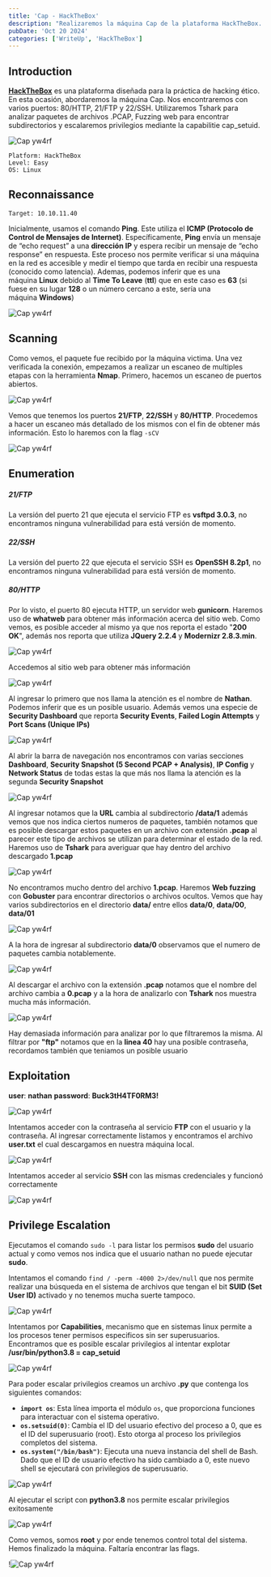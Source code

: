 ```yaml
---
title: 'Cap - HackTheBox'
description: "Realizaremos la máquina Cap de la plataforma HackTheBox. Nos encontraremos con varios puertos: 80/HTTP, 21/FTP y 22/SSH. Utilizaremos Tshark para analizar paquetes de archivos .PCAP, Web fuzzing para descubrir directorios o archivos ocultos y escalaremos privilegios mediante la capabilitie cap_setuid."
pubDate: 'Oct 20 2024'
categories: ['WriteUp', 'HackTheBox']
--- 
```



## Introduction

**[HackTheBox](https://app.hackthebox.com/profile/2035837)** es una plataforma diseñada para la práctica de hacking ético. En esta ocasión, abordaremos la máquina Cap. Nos encontraremos con varios puertos: 80/HTTP, 21/FTP y 22/SSH. Utilizaremos Tshark para analizar paquetes de archivos .PCAP, Fuzzing web para encontrar subdirectorios y escalaremos privilegios mediante la capabilitie cap_setuid.

![Cap yw4rf](../../../assets/HTB/Cap/cap-hackthebox.png)

~~~
Platform: HackTheBox
Level: Easy
OS: Linux
~~~

## Reconnaissance

~~~
Target: 10.10.11.40
~~~

Inicialmente, usamos el comando **Ping**. Este utiliza el **ICMP (Protocolo de Control de Mensajes de Internet)**. Específicamente, **Ping** envía un mensaje de “echo request” a una **dirección IP** y espera recibir un mensaje de “echo response” en respuesta. Este proceso nos permite verificar si una máquina en la red es accesible y medir el tiempo que tarda en recibir una respuesta (conocido como latencia). Ademas, podemos inferir que es una máquina **Linux** debido al **Time To Leave** (**ttl**) que en este caso es **63** (si fuese en su lugar **128** o un número cercano a este, sería una máquina **Windows**)

![Cap yw4rf](../../../assets/HTB/Cap/cap-1.png)

## Scanning

Como vemos, el paquete fue recibido por la máquina victima. Una vez verificada la conexión, empezamos a realizar un escaneo de multiples etapas con la herramienta **Nmap**. Primero, hacemos un escaneo de puertos abiertos.

![Cap yw4rf](../../../assets/HTB/Cap/cap-2.png)

Vemos que tenemos los puertos **21/FTP**, **22/SSH** y **80/HTTP**. Procedemos a hacer un escaneo más detallado de los mismos con el fin de obtener más información. Esto lo haremos con la flag `-sCV`

![Cap yw4rf](../../../assets/HTB/Cap/cap-3.png)

## Enumeration

##### 21/FTP 

La versión del puerto 21 que ejecuta el servicio FTP es **vsftpd 3.0.3**, no encontramos ninguna vulnerabilidad para está versión de momento.

##### 22/SSH

La versión del puerto 22 que ejecuta el servicio SSH es **OpenSSH 8.2p1**, no encontramos ninguna vulnerabilidad para está versión de momento.

##### 80/HTTP

Por lo visto, el puerto 80 ejecuta HTTP, un servidor web **gunicorn**. Haremos uso de **whatweb** para obtener más información acerca del sitio web. Como vemos, es posible acceder al mismo ya que nos reporta el estado "**200 OK**", además nos reporta que utiliza **JQuery 2.2.4** y **Modernizr 2.8.3.min**.

![Cap yw4rf](../../../assets/HTB/Cap/cap-4.png)

Accedemos al sitio web para obtener más información

![Cap yw4rf](../../../assets/HTB/Cap/cap-5.png)

Al ingresar lo primero que nos llama la atención es el nombre de **Nathan**. Podemos inferir que es un posible usuario. Además vemos una especie de **Security Dashboard** que reporta **Security Events**, **Failed Login Attempts** y **Port Scans (Unique IPs)** 

![Cap yw4rf](../../../assets/HTB/Cap/cap-6.png)

Al abrir la barra de navegación nos encontramos con varias secciones **Dashboard**, **Security Snapshot (5 Second PCAP + Analysis)**, **IP Config** y **Network Status** de todas estas la que más nos llama la atención es la segunda **Security Snapshot**

![Cap yw4rf](../../../assets/HTB/Cap/cap-7.png)

Al ingresar notamos que la **URL** cambia al subdirectorio **/data/1** además vemos que nos indica ciertos numeros de paquetes, también notamos que es posible descargar estos paquetes en un archivo con extensión **.pcap** al parecer este tipo de archivos se utilizan para determinar el estado de la red. Haremos uso de **Tshark** para averiguar que hay dentro del archivo descargado **1.pcap**

![Cap yw4rf](../../../assets/HTB/Cap/cap-8.png)

No encontramos mucho dentro del archivo **1.pcap**. Haremos **Web fuzzing** con **Gobuster** para encontrar directorios o archivos ocultos. Vemos que hay varios subdirectorios en el directorio **data/** entre ellos **data/0**, **data/00**, **data/01** 

![Cap yw4rf](../../../assets/HTB/Cap/cap-9.png)

A la hora de ingresar al subdirectorio **data/0** observamos que el numero de paquetes cambia notablemente.

![Cap yw4rf](../../../assets/HTB/Cap/cap-10.png)

Al descargar el archivo con la extensión **.pcap** notamos que el nombre del archivo cambia a **0.pcap** y a la hora de analizarlo con **Tshark** nos muestra mucha más información.

![Cap yw4rf](../../../assets/HTB/Cap/cap-11.png)

Hay demasiada información para analizar por lo que filtraremos la misma. Al filtrar por **"ftp"** notamos que en la **linea 40** hay una posible contraseña, recordamos también que teniamos un posible usuario

## Exploitation 

**user**: **nathan**
**password**: **Buck3tH4TF0RM3!**

![Cap yw4rf](../../../assets/HTB/Cap/cap-12.png)

Intentamos acceder con la contraseña al servicio **FTP** con el usuario y la contraseña. Al ingresar correctamente listamos y encontramos el archivo **user.txt** el cual descargamos en nuestra máquina local. 

![Cap yw4rf](../../../assets/HTB/Cap/cap-13.png)

Intentamos acceder al servicio **SSH** con las mismas credenciales y funcionó correctamente

![Cap yw4rf](../../../assets/HTB/Cap/cap-15.png)

## Privilege Escalation

Ejecutamos el comando `sudo -l` para listar los permisos **sudo** del usuario actual y como vemos nos indica que el usuario nathan no puede ejecutar **sudo**.

Intentamos el comando `find / -perm -4000 2>/dev/null` que nos permite realizar una búsqueda en el sistema de archivos que tengan el bit **SUID (Set User ID)** activado y no tenemos mucha suerte tampoco.

![Cap yw4rf](../../../assets/HTB/Cap/cap-16.png)

Intentamos por **Capabilities**, mecanismo que en sistemas linux permite a los procesos tener permisos especificos sin ser superusuarios. Encontramos que es posible escalar privilegios al intentar explotar **/usr/bin/python3.8 = cap_setuid**  

![Cap yw4rf](../../../assets/HTB/Cap/cap-17.png)

Para poder escalar privilegios creamos un archivo **.py** que contenga los siguientes comandos:

- **`import os`**: Esta línea importa el módulo `os`, que proporciona funciones para interactuar con el sistema operativo. 
- **`os.setsuid(0)`**: Cambia el ID del usuario efectivo del proceso a 0, que es el ID del superusuario (root). Esto otorga al proceso los privilegios completos del sistema.
- **`os.system("/bin/bash")`**: Ejecuta una nueva instancia del shell de Bash. Dado que el ID de usuario efectivo ha sido cambiado a 0, este nuevo shell se ejecutará con privilegios de superusuario.

![Cap yw4rf](../../../assets/HTB/Cap/cap-18.png)

Al ejecutar el script con **python3.8** nos permite escalar privilegios exitosamente

![Cap yw4rf](../../../assets/HTB/Cap/cap-19.png)

Como vemos, somos **root** y por ende tenemos control total del sistema. Hemos finalizado la máquina. Faltaría encontrar las flags.

!![Cap yw4rf](../../../assets/HTB/Cap/cap-pwnd.png)

<br>